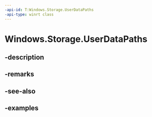```yaml
---
-api-id: T:Windows.Storage.UserDataPaths
-api-type: winrt class
---
```


<!-- Class syntax.
public class UserDataPaths 
-->

# Windows.Storage.UserDataPaths

## -description

## -remarks

## -see-also

## -examples


